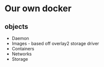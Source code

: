 # Our own docker

## objects

- Daemon
- Images - based off overlay2 storage driver
- Containers
- Networks
- Storage

